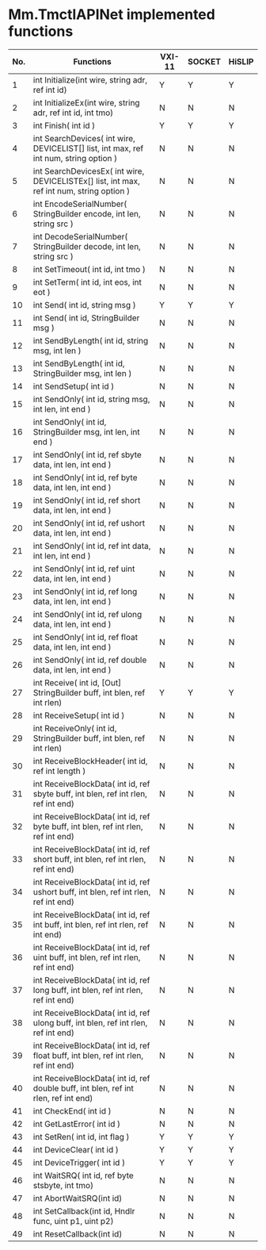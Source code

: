 # Mm.TmctlAPINet implemented functions

|No.|Functions|VXI-11|SOCKET|HiSLIP|
|----|----|----|----|----|
|1|int Initialize(int wire, string adr, ref int id)|Y|Y|Y|
|2|int InitializeEx(int wire, string adr, ref int id, int tmo)|N|N|N|
|3|int Finish( int id )|Y|Y|Y|
|4|int SearchDevices( int wire, DEVICELIST[] list, int max, ref int num, string option )|N|N|N|
|5|int SearchDevicesEx( int wire, DEVICELISTEx[] list, int max, ref int num, string option )|N|N|N|
|6|int EncodeSerialNumber( StringBuilder encode, int len, string src )|N|N|N|
|7|int DecodeSerialNumber( StringBuilder decode, int len, string src )|N|N|N|
|8|int SetTimeout( int id, int tmo )|N|N|N|
|9|int SetTerm( int id, int eos, int eot )|N|N|N|
|10|int Send( int id, string msg )|Y|Y|Y|
|11|int Send( int id, StringBuilder msg )|N|N|N|
|12|int SendByLength( int id, string msg, int len )|N|N|N|
|13|int SendByLength( int id, StringBuilder msg, int len )|N|N|N|
|14|int SendSetup( int id )|N|N|N|
|15|int SendOnly( int id, string msg, int len, int end )|N|N|N|
|16|int SendOnly( int id, StringBuilder msg, int len, int end )|N|N|N|
|17|int SendOnly( int id, ref sbyte data, int len, int end )|N|N|N|
|18|int SendOnly( int id, ref byte data, int len, int end )|N|N|N|
|19|int SendOnly( int id, ref short data, int len, int end )|N|N|N|
|20|int SendOnly( int id, ref ushort data, int len, int end )|N|N|N|
|21|int SendOnly( int id, ref int data, int len, int end )|N|N|N|
|22|int SendOnly( int id, ref uint data, int len, int end )|N|N|N|
|23|int SendOnly( int id, ref long data, int len, int end )|N|N|N|
|24|int SendOnly( int id, ref ulong data, int len, int end )|N|N|N|
|25|int SendOnly( int id, ref float data, int len, int end )|N|N|N|
|26|int SendOnly( int id, ref double data, int len, int end )|N|N|N|
|27|int Receive( int id, [Out] StringBuilder buff, int blen, ref int rlen)|Y|Y|Y|
|28|int ReceiveSetup( int id )|N|N|N|
|29|int ReceiveOnly( int id, StringBuilder buff, int blen, ref int rlen)|N|N|N|
|30|int ReceiveBlockHeader( int id, ref int length )|N|N|N|
|31|int ReceiveBlockData( int id, ref sbyte buff, int blen, ref int rlen, ref int end)|N|N|N|
|32|int ReceiveBlockData( int id, ref byte buff, int blen, ref int rlen, ref int end)|N|N|N|
|33|int ReceiveBlockData( int id, ref short buff, int blen, ref int rlen, ref int end)|N|N|N|
|34|int ReceiveBlockData( int id, ref ushort buff, int blen, ref int rlen, ref int end)|N|N|N|
|35|int ReceiveBlockData( int id, ref int buff, int blen, ref int rlen, ref int end)|N|N|N|
|36|int ReceiveBlockData( int id, ref uint buff, int blen, ref int rlen, ref int end)|N|N|N|
|37|int ReceiveBlockData( int id, ref long buff, int blen, ref int rlen, ref int end)|N|N|N|
|38|int ReceiveBlockData( int id, ref ulong buff, int blen, ref int rlen, ref int end)|N|N|N|
|39|int ReceiveBlockData( int id, ref float buff, int blen, ref int rlen, ref int end)|N|N|N|
|40|int ReceiveBlockData( int id, ref double buff, int blen, ref int rlen, ref int end)|N|N|N|
|41|int CheckEnd( int id )|N|N|N|
|42|int GetLastError( int id )|N|N|N|
|43|int SetRen( int id, int flag )|Y|Y|Y|
|44|int DeviceClear( int id )|Y|Y|Y|
|45|int DeviceTrigger( int id )|Y|Y|Y|
|46|int WaitSRQ( int id, ref byte stsbyte, int tmo)|N|N|N|
|47|int AbortWaitSRQ(int id)|N|N|N|
|48|int SetCallback(int id, Hndlr func, uint p1, uint p2)|N|N|N|
|49|int ResetCallback(int id)|N|N|N|
